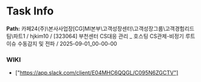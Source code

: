 # Task Info

**Path:** 카페24(주)\본사사업장\[CG]MI본부\고객성장센터\고객성장그룹\고객경험리드팀\파트1 / hjkim10 / [323064] 부천센터 CS대응 관리 _ 호스팅 CS관제-비정기 루트 이슈 수동감지 및 전파 / 2025-09-01_00-00-00

### WIKI
- ["https://app.slack.com/client/E04MHC6QQGL/C095N6ZGCTV"]

